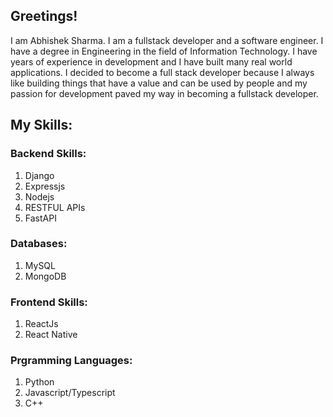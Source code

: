 ## Greetings!

I am Abhishek Sharma. I am a fullstack developer and a software engineer. I have a degree in Engineering in the field of Information Technology. I have years of experience in development and I have built many real world applications. I decided to become a full stack developer because I always like building things that have a value and can be used by people and my passion for development paved my way in becoming a fullstack developer.

## My Skills:

### Backend Skills:
1) Django
2) Expressjs
3) Nodejs
4) RESTFUL APIs
5) FastAPI

### Databases:
1) MySQL
2) MongoDB

### Frontend Skills:
1) ReactJs
2) React Native

### Prgramming Languages:
1) Python
2) Javascript/Typescript
3) C++
